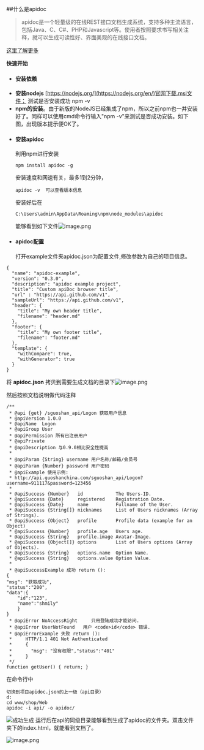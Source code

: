 ##什么是apidoc
>apidoc是一个轻量级的在线REST接口文档生成系统，支持多种主流语言，包括Java、C、C#、PHP和Javascript等。使用者按照要求书写相关注释，就可以生成可读性好、界面美观的在线接口文档。

[这里了解更多](http://apidocjs.com/)

**快速开始**
*  #### 安装依赖
* **安装nodejs** [https://nodejs.org/](https://nodejs.org/en/)官网下载.msi文件；
  测试是否安装成功 npm -v
* **npm的安装**。由于新版的NodeJS已经集成了npm，所以之前npm也一并安装好了。同样可以使用cmd命令行输入"npm -v"来测试是否成功安装。如下图，出现版本提示便OK了。
* #### 安装apidoc
  利用npm进行安装
  ```
  npm install apidoc -g
  ```
  安装速度和网速有关，最多1到2分钟，
  ```
  apidoc -v  可以查看版本信息
  ```
  安装好后在
  ```
  C:\Users\admin\AppData\Roaming\npm\node_modules\apidoc
  ```
  能够看到如下文件![image.png](http://upload-images.jianshu.io/upload_images/2825702-519ce19877b88785.png?imageMogr2/auto-orient/strip%7CimageView2/2/w/1240)
* #### apidoc配置
  打开example文件夹apidoc.json为配置文件,修改参数为自己的项目信息。
```
{
  "name": "apidoc-example",
  "version": "0.3.0",
  "description": "apidoc example project",
  "title": "Custom apiDoc browser title",
  "url" : "https://api.github.com/v1",
  "sampleUrl": "https://api.github.com/v1",
  "header": {
    "title": "My own header title",
    "filename": "header.md"
  },
  "footer": {
    "title": "My own footer title",
    "filename": "footer.md"
  },
  "template": {
  	"withCompare": true,
  	"withGenerator": true
  }
}
```
将 **apidoc.json** 拷贝到需要生成文档的目录下![image.png](http://upload-images.jianshu.io/upload_images/2825702-aaabd898a61c7e02.png?imageMogr2/auto-orient/strip%7CimageView2/2/w/1240)

然后按照文档说明做代码注释
```
/**
 * @api {get} /sguoshan_api/Logon 获取用户信息
 * @apiVersion 1.0.0
 * @apiName  Logon
 * @apiGroup User
 * @apiPermission 所有已注册用户
 * @apiPrivate
 * @apiDescription 与0.9.0相比安全性提高
 *
 * @apiParam {String} username 用户名称/邮箱/会员号
 * @apiParam {Number} password 用户密码
 * @apiExample 使用示例:
 * http://api.guoshanchina.com/sguoshan_api/Logon?username=911117&password=123456
 *
 * @apiSuccess {Number}   id            The Users-ID.
 * @apiSuccess {Date}     registered    Registration Date.
 * @apiSuccess {Date}     name          Fullname of the User.
 * @apiSuccess {String[]} nicknames     List of Users nicknames (Array of Strings).
 * @apiSuccess {Object}   profile       Profile data (example for an Object)
 * @apiSuccess {Number}   profile.age   Users age.
 * @apiSuccess {String}   profile.image Avatar-Image.
 * @apiSuccess {Object[]} options       List of Users options (Array of Objects).
 * @apiSuccess {String}   options.name  Option Name.
 * @apiSuccess {String}   options.value Option Value.
 *
 * @apiSuccessExample 成功 return ():
{
"msg": "获取成功",
"status":"200",
"data":{
	"id":"123",
	"name":"shmily"
	}
}
 * @apiError NoAccessRight     只用登陆成功才能访问.
 * @apiError UserNotFound   用户 <code>id</code> 错误.
 * @apiErrorExample 失败 return ():
 *     HTTP/1.1 401 Not Authenticated
 *     {
 *       "msg": "没有权限","status":"401"
 *     }
 */
function getUser() { return; }
```
在命令行中
 ```
切换到项目apidoc.json的上一级（api目录）
d:
cd www/shop/Web
apidoc -i api/ -o apidoc/
```
![成功生成](http://upload-images.jianshu.io/upload_images/2825702-e6e3cf598d8e8c5a.png?imageMogr2/auto-orient/strip%7CimageView2/2/w/1240)
运行后在api的同级目录能够看到生成了apidoc的文件夹。双击文件夹下的index.html，就能看到文档了。

![image.png](http://upload-images.jianshu.io/upload_images/2825702-d40c2ad50d1dd61b.png?imageMogr2/auto-orient/strip%7CimageView2/2/w/1240)